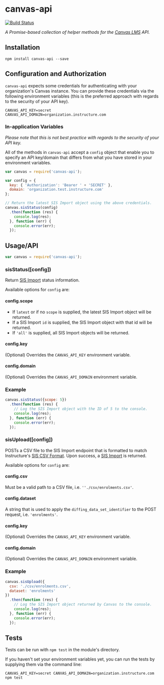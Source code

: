 # canvas-api

[![Build Status](https://travis-ci.org/neurotech/canvas-api.svg?branch=master)](https://travis-ci.org/neurotech/canvas-api)

*A Promise-based collection of helper methods for the [Canvas LMS](http://www.canvaslms.com/) API.*

## Installation

`npm install canvas-api --save`

## Configuration and Authorization

`canvas-api` expects some credentials for authenticating with your organization's Canvas instance. You can provide these credentials via the following environment variables (this is the preferred approach with regards to the security of your API key).

```
CANVAS_API_KEY=secret
CANVAS_API_DOMAIN=organization.instructure.com
```

### In-application Variables

*Please note that this is not best practice with regards to the security of your API key.*

All of the methods in `canvas-api` accept a `config` object that enable you to specify an API key/domain that differs from what you have stored in your environment variables.

``` javascript
var canvas = require('canvas-api');

var config = {
  key: { 'Authorization': 'Bearer ' + 'SECRET' },
  domain: 'organization.test.instructure.com'
};

// Return the latest SIS Import object using the above credentials.
canvas.sisStatus(config)
  .then(function (res) {
    console.log(res);
  }, function (err) {
    console.error(err);
  });
```

## Usage/API

``` javascript
var canvas = require('canvas-api');
```

### sisStatus([config])

Return [SIS Import](https://canvas.instructure.com/doc/api/sis_imports.html#SisImport) status information.

Available options for `config` are:

#### config.scope

 - If `latest` or if no `scope` is supplied, the latest SIS Import object will be returned.
 - If a SIS Import `id` is supplied, the SIS Import object with that id will be returned.
 - If `'all'` is supplied, all SIS Import objects will be returned.

#### config.key

(Optional) Overrides the `CANVAS_API_KEY` environment variable.

#### config.domain

(Optional) Overrides the `CANVAS_API_DOMAIN` environment variable.

### Example

``` javascript
canvas.sisStatus({scope: 5})
  .then(function (res) {
    // Log the SIS Import object with the ID of 5 to the console.
    console.log(res);
  }, function (err) {
    console.error(err);
  });
```

### sisUpload([config])

POSTs a CSV file to the SIS Import endpoint that is formatted to match Instructure's [SIS CSV Format](https://canvas.instructure.com/doc/api/file.sis_csv.html). Upon success, a [SIS Import](https://canvas.instructure.com/doc/api/sis_imports.html#SisImport) is returned.

Available options for `config` are:

#### config.csv

Must be a valid path to a CSV file, i.e. `''./csv/enrolments.csv'`.

#### config.dataset

A string that is used to apply the `diffing_data_set_identifier` to the POST request, i.e. `'enrolments'`.

#### config.key

(Optional) Overrides the `CANVAS_API_KEY` environment variable.

#### config.domain

(Optional) Overrides the `CANVAS_API_DOMAIN` environment variable.

### Example

``` javascript
canvas.sisUpload({
  csv: './csv/enrolments.csv',
  dataset: 'enrolments'
})
  .then(function (res) {
    // Log the SIS Import object returned by Canvas to the console.
    console.log(res);
  }, function (err) {
    console.error(err);
  });
```

## Tests

Tests can be run with `npm test` in the module's directory.

If you haven't set your environment variables yet, you can run the tests by supplying them via the command line:

`CANVAS_API_KEY=secret CANVAS_API_DOMAIN=organization.instructure.com npm test`
